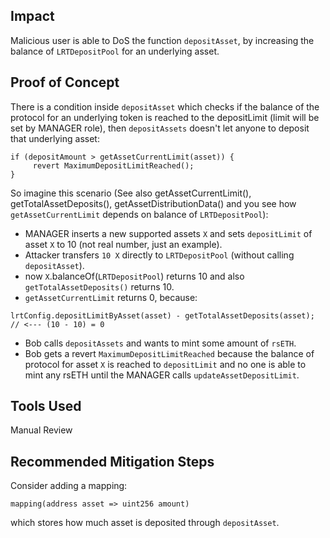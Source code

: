 ## Impact
Malicious user is able to DoS the function `depositAsset`, by increasing the balance of `LRTDepositPool` for an underlying asset.

## Proof of Concept
There is a condition inside `depositAsset` which checks if the balance of the protocol for an underlying token is reached to the depositLimit (limit will be set by MANAGER role), then `depositAssets` doesn't let anyone to deposit that underlying asset:
```solidity
if (depositAmount > getAssetCurrentLimit(asset)) {
     revert MaximumDepositLimitReached();
}
```
So imagine this scenario (See also getAssetCurrentLimit(), getTotalAssetDeposits(), getAssetDistributionData() and you see how `getAssetCurrentLimit` depends on balance of `LRTDepositPool`):
- MANAGER inserts a new supported assets `X` and sets `depositLimit` of asset `X` to 10 (not real number, just an example).
- Attacker transfers `10 X` directly to `LRTDepositPool` (without calling `depositAsset`).
- now `X`.balanceOf(`LRTDepositPool`) returns 10 and also `getTotalAssetDeposits()` returns 10.
- `getAssetCurrentLimit` returns 0, because:
```solidity
lrtConfig.depositLimitByAsset(asset) - getTotalAssetDeposits(asset); // <--- (10 - 10) = 0
```
- Bob calls `depositAssets` and wants to mint some amount of `rsETH`.
- Bob gets a revert `MaximumDepositLimitReached` because the balance of protocol for asset `X` is reached to `depositLimit` and no one is able to mint any rsETH until the MANAGER calls `updateAssetDepositLimit`.


## Tools Used
Manual Review

## Recommended Mitigation Steps
Consider adding a mapping:
```solidity
mapping(address asset => uint256 amount)
```
which stores how much asset is deposited through `depositAsset`.











